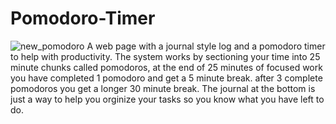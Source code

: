 # Pomodoro-Timer
![new_pomodoro](https://user-images.githubusercontent.com/72225524/180589265-12209414-3669-4d01-b744-3d03d0400f28.png)
A web page with a journal style log and a pomodoro timer to help with productivity. The system works by sectioning your time into 25 minute chunks called
pomodoros, at the end of 25 minutes of focused work you have completed 1 pomodoro and get a 5 minute break. after 3 complete pomodoros you get a longer 30 minute break. The journal at the bottom is just a way to help you orginize your tasks so you know what you have left to do.
